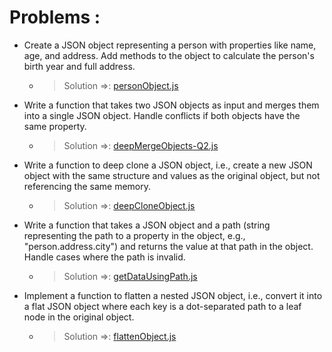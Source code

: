 # Problems : 
 
-   Create a JSON object representing a person with properties like name, age, and address. Add methods to the object to calculate the person's birth year and full address.
    - >   Solution =>: [personObject.js](./personObject.js)

-   Write a function that takes two JSON objects as input and merges them into a single JSON object. Handle conflicts if both objects have the same property.
     - >   Solution =>: [deepMergeObjects-Q2.js](./deepMergeObjects-Q2.js)

-   Write a function to deep clone a JSON object, i.e., create a new JSON object with the same structure and values as the original object, but not referencing the same memory.
     - >   Solution =>: [deepCloneObject.js](./deepCloneObject.js)

-   Write a function that takes a JSON object and a path (string representing the path to a property in the object, e.g., "person.address.city") and returns the value at that path in the object. Handle cases where the path is invalid.
     - >   Solution =>: [getDataUsingPath.js](./getDataUsingPath.js)

-   Implement a function to flatten a nested JSON object, i.e., convert it into a flat JSON object where each key is a dot-separated path to a leaf node in the original object.
      - >   Solution =>: [flattenObject.js](./flattenObject.js)